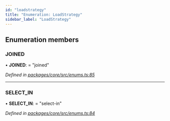 ```yaml
---
id: "loadstrategy"
title: "Enumeration: LoadStrategy"
sidebar_label: "LoadStrategy"
---
```


## Enumeration members

### JOINED

•  **JOINED**:  = "joined"

*Defined in [packages/core/src/enums.ts:85](https://github.com/mikro-orm/mikro-orm/blob/8766baa31/packages/core/src/enums.ts#L85)*

___

### SELECT\_IN

•  **SELECT\_IN**:  = "select-in"

*Defined in [packages/core/src/enums.ts:84](https://github.com/mikro-orm/mikro-orm/blob/8766baa31/packages/core/src/enums.ts#L84)*
